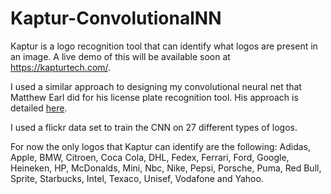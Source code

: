 # Kaptur-ConvolutionalNN

Kaptur is a logo recognition tool that can identify what logos are present in an image. A live demo of this will be available soon at https://kapturtech.com/.

I used a similar approach to designing my convolutional neural net that Matthew Earl did for his license plate recognition tool. His approach is detailed [here](https://matthewearl.github.io/2016/05/06/cnn-anpr/). 

I used a flickr data set to train the CNN on 27 different types of logos. 

For now the only logos that Kaptur can identify are the following: Adidas, Apple, BMW, Citroen, Coca Cola, DHL, Fedex, Ferrari, Ford, Google, Heineken, HP, McDonalds, Mini, Nbc, Nike, Pepsi, Porsche, Puma, Red Bull, Sprite, Starbucks, Intel, Texaco, Unisef, Vodafone and Yahoo.
